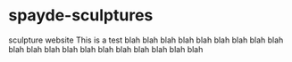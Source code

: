 # spayde-sculptures
sculpture website
This is a test blah blah blah blah blah blah blah blah blah blah blah blah blah blah blah blah blah blah blah blah
